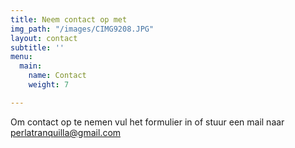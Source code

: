 ```yaml
---
title: Neem contact op met
img_path: "/images/CIMG9208.JPG"
layout: contact
subtitle: ''
menu:
  main:
    name: Contact
    weight: 7

---
```

Om contact op te nemen vul het formulier in of stuur een mail naar perlatranquilla@gmail.com